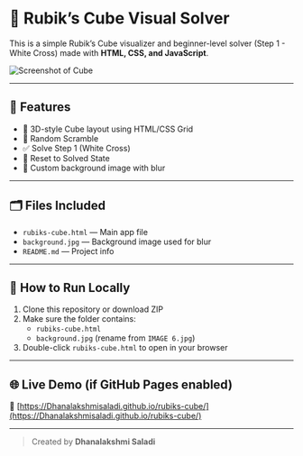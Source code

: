 # 🧊 Rubik’s Cube Visual Solver

This is a simple Rubik’s Cube visualizer and beginner-level solver (Step 1 - White Cross) made with **HTML, CSS, and JavaScript**.

![Screenshot of Cube]([background.jpg](https://c0.wallpaperflare.com/preview/24/729/309/solved-3x3-rubik-s-cube.jpg))

---

## 🔧 Features

- 🎲 3D-style Cube layout using HTML/CSS Grid
- 🔀 Random Scramble
- ✅ Solve Step 1 (White Cross)
- 🔁 Reset to Solved State
- 🌄 Custom background image with blur

---

## 🗂️ Files Included

- `rubiks-cube.html` — Main app file  
- `background.jpg` — Background image used for blur  
- `README.md` — Project info

---

## 🚀 How to Run Locally

1. Clone this repository or download ZIP
2. Make sure the folder contains:
   - `rubiks-cube.html`
   - `background.jpg` (rename from `IMAGE 6.jpg`)
3. Double-click `rubiks-cube.html` to open in your browser

---

## 🌐 Live Demo (if GitHub Pages enabled)

🔗 [https://Dhanalakshmisaladi.github.io/rubiks-cube/](https://Dhanalakshmisaladi.github.io/rubiks-cube/)

---

> Created by **Dhanalakshmi Saladi**

